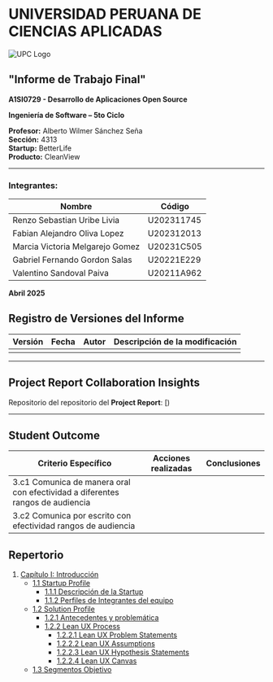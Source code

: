 # UNIVERSIDAD PERUANA DE CIENCIAS APLICADAS

![UPC Logo](https://upload.wikimedia.org/wikipedia/commons/f/fc/UPC_logo_transparente.png)

## "Informe de Trabajo Final"

**A1SI0729 - Desarrollo de Aplicaciones Open Source**

**Ingeniería de Software – 5to Ciclo**

**Profesor:** Alberto Wilmer Sánchez Seña  
**Sección:** 4313  
**Startup:** BetterLife  
**Producto:** CleanView  

---

### Integrantes:

| Nombre                                | Código       |
|---------------------------------------|--------------|
|Renzo Sebastian Uribe Livia            |U202311745    |
|Fabian Alejandro Oliva Lopez           |U202312013    |
|Marcia Victoria Melgarejo Gomez        |U20231C505    |
|Gabriel Fernando Gordon Salas          |U20221E229    |
|Valentino Sandoval Paiva     |U20211A962    |

**Abril 2025**

## Registro de Versiones del Informe

| Versión | Fecha | Autor | Descripción de la modificación |
|--------|-------|-------|-------------------------------|
|        |       |       |                               |

---

## Project Report Collaboration Insights

Repositorio del repositorio del **Project Report**: [)

---

## Student Outcome

| Criterio Específico                                                                 | Acciones realizadas | Conclusiones |
|-------------------------------------------------------------------------------------|---------------------|--------------|
| 3.c1 Comunica de manera oral con efectividad a diferentes rangos de audiencia       |                     |              |
| 3.c2 Comunica por escrito con efectividad rangos de audiencia                       |                     |              |

## Repertorio

1. [Capítulo I: Introducción](./Repo/Capitulo%201.md)
   - [1.1 Startup Profile](./Repo/Capitulo%201.md)
     - [1.1.1 Descripción de la Startup](./Repo/Capitulo%201.md)
     - [1.1.2 Perfiles de Integrantes del equipo](./Repo/Capitulo%201.md)
   - [1.2 Solution Profile](./Repo/Capitulo%201.md)
     - [1.2.1 Antecedentes y problemática](./Repo/Capitulo%201.md)
     - [1.2.2 Lean UX Process](./Repo/Capitulo%201.md)
       - [1.2.2.1 Lean UX Problem Statements](./Repo/Capitulo%201.md)
       - [1.2.2.2 Lean UX Assumptions](./Repo/Capitulo%201.md)
       - [1.2.2.3 Lean UX Hypothesis Statements](./Repo/Capitulo%201.md)
       - [1.2.2.4 Lean UX Canvas](./Repo/Capitulo%201.md)
   - [1.3 Segmentos Objetivo](./Repo/Capitulo%201.md)
